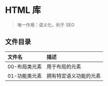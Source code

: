 # HTML 库

> 唯一作用：语义化，利于 SEO

## 文件目录
 | 文件名        | 描述                   |
 | :------------ | :--------------------- |
 | 00-布局类元素 | 用于布局的元素         |
 | 01-功能类元素 | 拥有特定语义功能的元素 |
